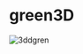 # green3D
![3ddgren](https://github.com/berrryone/green3D/assets/151057392/1630ec9d-d48a-4cb3-ba73-c003b6fbe5ea)
